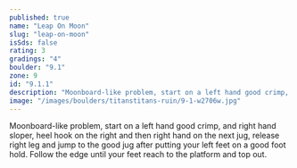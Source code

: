 ```yaml
---
published: true
name: "Leap On Moon"
slug: "leap-on-moon"
isSds: false
rating: 3
gradings: "4"
boulder: "9.1"
zone: 9
id: "9.1.1"
description: "Moonboard-like problem, start on a left hand good crimp, and right hand sloper, heel hook on the right and then right hand on the next jug, release right leg and jump to the good jug after putting your left feet on a good foot hold. Follow the edge until your feet reach to the platform and top out."
image: "/images/boulders/titanstitans-ruin/9-1-w2706w.jpg"
---
```


Moonboard-like problem, start on a left hand good crimp, and right hand sloper, heel hook on the right and then right hand on the next jug, release right leg and jump to the good jug after putting your left feet on a good foot hold. Follow the edge until your feet reach to the platform and top out.
